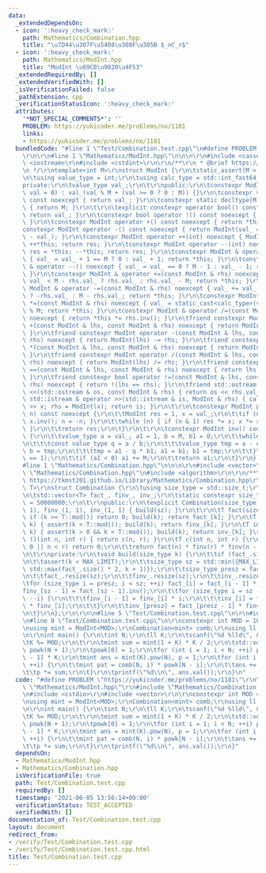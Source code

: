 ```yaml
---
data:
  _extendedDependsOn:
  - icon: ':heavy_check_mark:'
    path: Mathematics/Combination.hpp
    title: "\u7D44\u307F\u5408\u308F\u305B $_nC_r$"
  - icon: ':heavy_check_mark:'
    path: Mathematics/ModInt.hpp
    title: "ModInt \u69CB\u9020\u4F53"
  _extendedRequiredBy: []
  _extendedVerifiedWith: []
  _isVerificationFailed: false
  _pathExtension: cpp
  _verificationStatusIcon: ':heavy_check_mark:'
  attributes:
    '*NOT_SPECIAL_COMMENTS*': ''
    PROBLEM: https://yukicoder.me/problems/no/1181
    links:
    - https://yukicoder.me/problems/no/1181
  bundledCode: "#line 1 \"Test/Combination.test.cpp\"\n#define PROBLEM \"https://yukicoder.me/problems/no/1181\"\
    \r\n\r\n#line 1 \"Mathematics/ModInt.hpp\"\n\n\n\r\n#include <cassert>\r\n#include\
    \ <iostream>\r\n#include <cstdint>\r\n\r\n/**\r\n * @brief https://tkmst201.github.io/Library/Mathematics/ModInt.hpp\r\
    \n */\r\ntemplate<int M>\r\nstruct ModInt {\r\n\tstatic_assert(M > 0);\r\n\t\r\
    \n\tusing value_type = int;\r\n\tusing calc_type = std::int_fast64_t;\r\n\t\r\n\
    private:\r\n\tvalue_type val_;\r\n\t\r\npublic:\r\n\tconstexpr ModInt(calc_type\
    \ val = 0) : val_(val % M + (val >= 0 ? 0 : M)) {}\r\n\tconstexpr value_type val()\
    \ const noexcept { return val_; }\r\n\tconstexpr static decltype(M) mod() noexcept\
    \ { return M; }\r\n\t\r\n\texplicit constexpr operator bool() const noexcept {\
    \ return val_; }\r\n\tconstexpr bool operator !() const noexcept { return !static_cast<bool>(*this);\
    \ }\r\n\tconstexpr ModInt operator +() const noexcept { return *this; }\r\n\t\
    constexpr ModInt operator -() const noexcept { return ModInt(val_ == 0 ? 0 : M\
    \ - val_); }\r\n\tconstexpr ModInt operator ++(int) noexcept { ModInt res = *this;\
    \ ++*this; return res; }\r\n\tconstexpr ModInt operator --(int) noexcept { ModInt\
    \ res = *this; --*this; return res; }\r\n\tconstexpr ModInt & operator ++() noexcept\
    \ { val_ = val_ + 1 == M ? 0 : val_ + 1; return *this; }\r\n\tconstexpr ModInt\
    \ & operator --() noexcept { val_ = val_ == 0 ? M - 1 : val_ - 1; return *this;\
    \ }\r\n\tconstexpr ModInt & operator +=(const ModInt & rhs) noexcept { val_ +=\
    \ val_ < M - rhs.val_ ? rhs.val_ : rhs.val_ - M; return *this; }\r\n\tconstexpr\
    \ ModInt & operator -=(const ModInt & rhs) noexcept { val_ += val_ >= rhs.val_\
    \ ? -rhs.val_ : M - rhs.val_; return *this; }\r\n\tconstexpr ModInt & operator\
    \ *=(const ModInt & rhs) noexcept { val_ = static_cast<calc_type>(val_) * rhs.val_\
    \ % M; return *this; }\r\n\tconstexpr ModInt & operator /=(const ModInt & rhs)\
    \ noexcept { return *this *= rhs.inv(); }\r\n\tfriend constexpr ModInt operator\
    \ +(const ModInt & lhs, const ModInt & rhs) noexcept { return ModInt(lhs) += rhs;\
    \ }\r\n\tfriend constexpr ModInt operator -(const ModInt & lhs, const ModInt &\
    \ rhs) noexcept { return ModInt(lhs) -= rhs; }\r\n\tfriend constexpr ModInt operator\
    \ *(const ModInt & lhs, const ModInt & rhs) noexcept { return ModInt(lhs) *= rhs;\
    \ }\r\n\tfriend constexpr ModInt operator /(const ModInt & lhs, const ModInt &\
    \ rhs) noexcept { return ModInt(lhs) /= rhs; }\r\n\tfriend constexpr bool operator\
    \ ==(const ModInt & lhs, const ModInt & rhs) noexcept { return lhs.val_ == rhs.val_;\
    \ }\r\n\tfriend constexpr bool operator !=(const ModInt & lhs, const ModInt &\
    \ rhs) noexcept { return !(lhs == rhs); }\r\n\tfriend std::ostream & operator\
    \ <<(std::ostream & os, const ModInt & rhs) { return os << rhs.val_; }\r\n\tfriend\
    \ std::istream & operator >>(std::istream & is, ModInt & rhs) { calc_type x; is\
    \ >> x; rhs = ModInt(x); return is; }\r\n\t\r\n\tconstexpr ModInt pow(calc_type\
    \ n) const noexcept {\r\n\t\tModInt res = 1, x = val_;\r\n\t\tif (n < 0) { x =\
    \ x.inv(); n = -n; }\r\n\t\twhile (n) { if (n & 1) res *= x; x *= x; n >>= 1;\
    \ }\r\n\t\treturn res;\r\n\t}\r\n\t\r\n\tconstexpr ModInt inv() const noexcept\
    \ {\r\n\t\tvalue_type a = val_, a1 = 1, b = M, b1 = 0;\r\n\t\twhile (b > 0) {\r\
    \n\t\t\tconst value_type q = a / b;\r\n\t\t\tvalue_type tmp = a - q * b; a = b;\
    \ b = tmp;\r\n\t\t\ttmp = a1 - q * b1; a1 = b1; b1 = tmp;\r\n\t\t}\r\n\t\tassert(a\
    \ == 1);\r\n\t\tif (a1 < 0) a1 += M;\r\n\t\treturn a1;\r\n\t}\r\n};\r\n\r\n\n\
    #line 1 \"Mathematics/Combination.hpp\"\n\n\n\r\n#include <vector>\r\n#line 6\
    \ \"Mathematics/Combination.hpp\"\n#include <algorithm>\r\n\r\n/**\r\n * @brief\
    \ https://tkmst201.github.io/Library/Mathematics/Combination.hpp\r\n */\r\ntemplate<typename\
    \ T>\r\nstruct Combination {\r\n\tusing size_type = std::size_t;\r\n\t\r\nprivate:\r\
    \n\tstd::vector<T> fact_, finv_, inv_;\r\n\tstatic constexpr size_type MAX_LIMIT\
    \ = 50000000;\r\n\t\r\npublic:\r\n\texplicit Combination(size_type sz = 1) : fact_(1,\
    \ 1), finv_(1, 1), inv_(1, 1) { build(sz); }\r\n\t\r\n\tT fact(size_type k) {\
    \ if (k >= T::mod()) return 0; build(k); return fact_[k]; }\r\n\tT finv(size_type\
    \ k) { assert(k < T::mod()); build(k); return finv_[k]; }\r\n\tT inv(size_type\
    \ k) { assert(k > 0 && k < T::mod()); build(k); return inv_[k]; }\r\n\tT operator\
    \ ()(int n, int r) { return c(n, r); }\r\n\tT c(int n, int r) {\r\n\t\tif (r <\
    \ 0 || n < r) return 0;\r\n\t\treturn fact(n) * finv(r) * finv(n - r);\r\n\t}\r\
    \n\t\r\nprivate:\r\n\tvoid build(size_type k) {\r\n\t\tif (fact_.size() > k) return;\r\
    \n\t\tassert(k < MAX_LIMIT);\r\n\t\tsize_type sz = std::min({MAX_LIMIT, static_cast<size_type>(T::mod()),\
    \ std::max(fact_.size() * 2, k + 1)});\r\n\t\tsize_type presz = fact_.size();\r\
    \n\t\tfact_.resize(sz);\r\n\t\tfinv_.resize(sz);\r\n\t\tinv_.resize(sz);\r\n\t\
    \tfor (size_type i = presz; i < sz; ++i) fact_[i] = fact_[i - 1] * i;\r\n\t\t\
    finv_[sz - 1] = fact_[sz - 1].inv();\r\n\t\tfor (size_type i = sz - 1; i > presz;\
    \ --i) {\r\n\t\t\tfinv_[i - 1] = finv_[i] * i;\r\n\t\t\tinv_[i] = fact_[i - 1]\
    \ * finv_[i];\r\n\t\t}\r\n\t\tinv_[presz] = fact_[presz - 1] * finv_[presz];\r\
    \n\t}\r\n};\r\n\r\n\n#line 5 \"Test/Combination.test.cpp\"\n\r\n#include <cstdio>\r\
    \n#line 8 \"Test/Combination.test.cpp\"\n\r\nconstexpr int MOD = 1000000007;\r\
    \nusing mint = ModInt<MOD>;\r\nCombination<mint> comb;\r\nusing ll = long long;\r\
    \n\r\nint main() {\r\n\tint N;\r\n\tll K;\r\n\tscanf(\"%d %lld\", &N, &K);\r\n\
    \tK %= MOD;\r\n\t\r\n\tmint sum = mint(1 + K) * K / 2;\r\n\tstd::vector<mint>\
    \ powk(N + 1);\r\n\tpowk[0] = 1;\r\n\tfor (int i = 1; i < N; ++i) powk[i] = powk[i\
    \ - 1] * K;\r\n\tmint ans = mint(K).pow(N), p = 1;\r\n\tfor (int i = 0; i < N;\
    \ ++i) {\r\n\t\tmint pat = comb(N, i) * powk[N - i];\r\n\t\tans += pat * p;\r\n\
    \t\tp *= sum;\r\n\t}\r\n\tprintf(\"%d\\n\", ans.val());\r\n}\n"
  code: "#define PROBLEM \"https://yukicoder.me/problems/no/1181\"\r\n\r\n#include\
    \ \"Mathematics/ModInt.hpp\"\r\n#include \"Mathematics/Combination.hpp\"\r\n\r\
    \n#include <cstdio>\r\n#include <vector>\r\n\r\nconstexpr int MOD = 1000000007;\r\
    \nusing mint = ModInt<MOD>;\r\nCombination<mint> comb;\r\nusing ll = long long;\r\
    \n\r\nint main() {\r\n\tint N;\r\n\tll K;\r\n\tscanf(\"%d %lld\", &N, &K);\r\n\
    \tK %= MOD;\r\n\t\r\n\tmint sum = mint(1 + K) * K / 2;\r\n\tstd::vector<mint>\
    \ powk(N + 1);\r\n\tpowk[0] = 1;\r\n\tfor (int i = 1; i < N; ++i) powk[i] = powk[i\
    \ - 1] * K;\r\n\tmint ans = mint(K).pow(N), p = 1;\r\n\tfor (int i = 0; i < N;\
    \ ++i) {\r\n\t\tmint pat = comb(N, i) * powk[N - i];\r\n\t\tans += pat * p;\r\n\
    \t\tp *= sum;\r\n\t}\r\n\tprintf(\"%d\\n\", ans.val());\r\n}"
  dependsOn:
  - Mathematics/ModInt.hpp
  - Mathematics/Combination.hpp
  isVerificationFile: true
  path: Test/Combination.test.cpp
  requiredBy: []
  timestamp: '2021-06-05 13:56:14+09:00'
  verificationStatus: TEST_ACCEPTED
  verifiedWith: []
documentation_of: Test/Combination.test.cpp
layout: document
redirect_from:
- /verify/Test/Combination.test.cpp
- /verify/Test/Combination.test.cpp.html
title: Test/Combination.test.cpp
---
```

